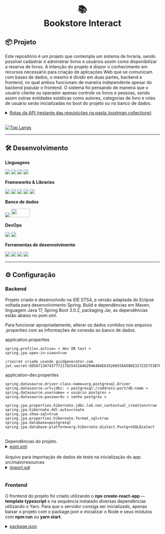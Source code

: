 <h1 align="center">
📚<br>Bookstore Interact
</h1>

## 📦 Projeto

 Este repositório é um projeto que contempla um sistema de livraria, sendo possível cadastrar e admnistrar livros e usuários assim como disponibilizar a reserva de livros. A intenção do projeto é dispor o conhecimento em recursos necessário para criação de aplicações Web que se comunicam com bases de dados, o mesmo é divido em duas partes, backend e frontend, no qual ambos funcionam de maneira independente apesar do backend popular o frontend. O sistema foi pensando de maneira que o usuário cliente ou operador apenas controle os livros e pessoas, sendo assim outras entidades estáticas como autores, categorias de livro e roles de usuário serão inicializadas no boot do projeto ou no banco de dados.

 <details>
    <summary><u>Rotas da API (restante das requisições na pasta /postman collections)</u></summary>

| Verbo HTTP 	|                  CRUD                  	|                         URL                        	|                                   Valor                                   	|
|:----------:	|:--------------------------------------:	|:--------------------------------------------------:	|:-------------------------------------------------------------------------:	|
|     GET    	|              Read all books            	|             localhost:8080/api/v1/books            	|                                    -/-                                    	|
|     GET    	|             Read book by id            	|        localhost:8080/api/v1/books/${valor}        	|                                ID do livro                                	|
|     GET    	|           Read book by status          	|     localhost:8080/api/v1books?booked=${valor}     	|                        0 = disponível 1 = reservado                       	|
|    POST    	|               Create book              	|             localhost:8080/api/v1/books            	| raw/JSON: { name, releaseDate, imgUrl, author { id }, categories { id } } 	|
|     PUT    	|               Update book              	|        localhost:8080/api/v1/books/${valor}        	|                 ID do livro  raw/JSON: { dados de insert }                	|
|    POST    	| Create reservation, update book status 	|         localhost:8080/api/v1/reservations         	|              raw/JSON:  { weeks, cliente { id }, books { id }             	|
|     PUT    	| Update reservation, update book status 	| localhost:8080/api/v1/reservations/return/${valor} 	|                        ID do livro a ser devolvido                        	| 

 </details>

 <br>

[![Top Langs](https://github-readme-stats-crysisprophet1234.vercel.app/api/top-langs/?username=crysisprophet1234&exclude_repo=DSCatalog,springboot3-jpa-demo,springboot3-security6-JWT-demo,cv-poletto,DSViaCEP,github-readme-stats&custom_title=Tecnologias%20utilizadas&langs_count=10&layout=compact)](https://github.com/anuraghazra/github-readme-stats)

---

## 🛠️ Desenvolvimento

**Linguagens**

<p>
<img src="https://img.shields.io/badge/Java-ED8B00?style=for-the-badge&logo=java&logoColor=white" />

<img src="https://img.shields.io/badge/JavaScript-323330?style=for-the-badge&logo=javascript&logoColor=F7DF1E" />

<img src="https://img.shields.io/badge/HTML5-E34F26?style=for-the-badge&logo=html5&logoColor=white" />

<img src="https://img.shields.io/badge/CSS3-1572B6?style=for-the-badge&logo=css3&logoColor=white" />
</p>

**Frameworks & Libraries**

<p>
<img src="https://img.shields.io/badge/Spring-6DB33F?style=for-the-badge&logo=spring&logoColor=white" />

<img src="https://img.shields.io/badge/React-20232A?style=for-the-badge&logo=react&logoColor=61DAFB" />

<img src="https://img.shields.io/badge/Sass-CC6699?style=for-the-badge&logo=sass&logoColor=white" />

<img src="https://img.shields.io/badge/TypeScript-007ACC?style=for-the-badge&logo=typescript&logoColor=white" />

<img src="https://img.shields.io/badge/Bootstrap-563D7C?style=for-the-badge&logo=bootstrap&logoColor=white" />
</p>

**Banco de dados**

<p>
<img src="https://img.shields.io/badge/PostgreSQL-316192?style=for-the-badge&logo=postgresql&logoColor=white" />

<img height="28px" width="60px" src="http://h2database.com/html/images/h2-logo-2.png" />
</p>

**DevOps**

<p>
<img src="https://img.shields.io/badge/Git-E34F26?style=for-the-badge&logo=git&logoColor=white" />

<img src="https://img.shields.io/badge/GitHub-100000?style=for-the-badge&logo=github&logoColor=white" />
</p>

**Ferramentas de desenvolvimento**

<p>
<img src="https://img.shields.io/badge/-Visual%20Studio%20Code-333333?style=for-the-badge&logo=visual-studio-code&logoColor=007ACC" />

<img src="https://img.shields.io/badge/-Eclipse-E34F26?style=for-the-badge&logo=eclipse-ide&logoColor=2C2255" />

<img src="https://img.shields.io/badge/-Postman-323330?style=for-the-badge&logo=postman" />

<img src="https://img.shields.io/badge/-pgAdmin4-404D59?style=for-the-badge&logo=postgresql" />
</p>

---

## ⚙️ Configuração

<h3>Backend</h3>

<p> Projeto criado e desenvolvido na IDE STS4, a versão adaptada do Eclipse voltada para desenvolvimento Spring. Build e dependências em Maven, linguagem Java 17, Spring Boot 3.0.2, packaging Jar, as dependências estão abaixo no pom.xml.
</p>

<p>Para funcionar apropriadamente, alterar os dados contidos nos arquivos .properties com as informações de conexão ao banco de dados.
</p>

application.properties

```
spring.profiles.active= < dev OR test >
spring.jpa.open-in-view=true

//secret criado usando guidgenerator.com
jwt.secret:6D5A7134743777217A25432A46294A404E635266556A586E3272357538782F41

```

application-dev.properties

```
spring.datasource.driver-class-name=org.postgresql.Driver
spring.datasource.url=jdbc: < postgresql://address:port/db-name >
spring.datasource.username= < usuário postgres >
spring.datasource.password= < senha postgres >

spring.jpa.properties.hibernate.jdbc.lob.non_contextual_creation=true
spring.jpa.hibernate.ddl-auto=create
spring.jpa.show-sql=true
spring.jpa.properties.hibernate.format_sql=true
spring.jpa.database=postgresql
spring.jpa.database-platform=org.hibernate.dialect.PostgreSQLDialect

```
<br>
Dependências do projeto.

<details>
    <summary><u>pom.xml</u></summary>

```
<?xml version="1.0" encoding="UTF-8"?>
<project xmlns="http://maven.apache.org/POM/4.0.0" xmlns:xsi="http://www.w3.org/2001/XMLSchema-instance" xsi:schemaLocation="http://maven.apache.org/POM/4.0.0 https://maven.apache.org/xsd/maven-4.0.0.xsd">
	<modelVersion>4.0.0</modelVersion>
	<parent>
		<groupId>org.springframework.boot</groupId>
		<artifactId>spring-boot-starter-parent</artifactId>
		<version>3.0.2</version>
		<relativePath /> <!-- lookup parent from repository -->
	</parent>
	<groupId>com.poletto</groupId>
	<artifactId>bookstore</artifactId>
	<version>0.0.1-SNAPSHOT</version>
	<name>bookstore</name>
	<description>bookstore project-interact</description>
	<properties>
		<java.version>17</java.version>
	</properties>
	<dependencies>
		<dependency>
			<groupId>org.springframework.boot</groupId>
			<artifactId>spring-boot-starter-data-jpa</artifactId>
		</dependency>
		<dependency>
			<groupId>org.springframework.boot</groupId>
			<artifactId>spring-boot-starter-security</artifactId>
		</dependency>
		<dependency>
			<groupId>org.springframework.boot</groupId>
			<artifactId>spring-boot-starter-web</artifactId>
		</dependency>
		<dependency>
			<groupId>com.h2database</groupId>
			<artifactId>h2</artifactId>
			
		</dependency>
		<dependency>
			<groupId>org.postgresql</groupId>
			<artifactId>postgresql</artifactId>
			
		</dependency>
		<dependency>
			<groupId>org.springframework.boot</groupId>
			<artifactId>spring-boot-starter-test</artifactId>
			<scope>test</scope>
		</dependency>
		<dependency>
			<groupId>org.springframework.security</groupId>
			<artifactId>spring-security-test</artifactId>
			<scope>test</scope>
		</dependency>
		<dependency>
			<groupId>io.jsonwebtoken</groupId>
			<artifactId>jjwt-api</artifactId>
			<version>0.11.5</version>
		</dependency>
		<dependency>
			<groupId>io.jsonwebtoken</groupId>
			<artifactId>jjwt-impl</artifactId>
			<version>0.11.5</version>
		</dependency>
		<dependency>
			<groupId>io.jsonwebtoken</groupId>
			<artifactId>jjwt-jackson</artifactId>
			<version>0.11.5</version>
		</dependency>
	</dependencies>
	<build>
		<plugins>
			<plugin>
				<groupId>org.springframework.boot</groupId>
				<artifactId>spring-boot-maven-plugin</artifactId>
			</plugin>
		</plugins>
	</build>
</project>
```

</details>

<br>
Arquivo para importação de dados de teste na inicialização do app. src/main/resources

<details>
    <summary><u>import.sql</u></summary>

```
--usuarios

INSERT INTO tb_user VALUES (default, 'leo@gmail.com', 'Leonardo', 'Poletto Casagrande', '$2a$10$YYdXGIgspPM/gnVuk1S/m.NqKmE3Gg3gkWLk74PRlpnnqELnpyW7O');
INSERT INTO tb_user VALUES (default, 'admin@gmail.com', 'Admin', 'Admin', '$2a$10$eACCYoNOHEqXve8aIWT8Nu3PkMXWBaOxJ9aORUYzfMQCbVBIhZ8tG');
INSERT INTO tb_user VALUES (default, 'john@gmail.com', 'John', 'Doe', '$2a$10$eACCYoNOHEqXve8aIWT8Nu3PkMXWBaOxJ9aORUYzfMQCbVBIhZ8tG');
INSERT INTO tb_user VALUES (default, 'customer@gmail.com', 'Customer', 'Customer', '$2a$10$eACCYoNOHEqXve8aIWT8Nu3PkMXWBaOxJ9aORUYzfMQCbVBIhZ8tG');

INSERT INTO tb_role (authority) VALUES ('ROLE_CUSTOMER');
INSERT INTO tb_role (authority) VALUES ('ROLE_OPERATOR');
INSERT INTO tb_role (authority) VALUES ('ROLE_ADMIN');

INSERT INTO tb_user_role (user_id, role_id) VALUES (1, 1);
INSERT INTO tb_user_role (user_id, role_id) VALUES (1, 2);
INSERT INTO tb_user_role (user_id, role_id) VALUES (1, 3);
INSERT INTO tb_user_role (user_id, role_id) VALUES (2, 1);
INSERT INTO tb_user_role (user_id, role_id) VALUES (2, 2);
INSERT INTO tb_user_role (user_id, role_id) VALUES (2, 3);
INSERT INTO tb_user_role (user_id, role_id) VALUES (3, 1);
INSERT INTO tb_user_role (user_id, role_id) VALUES (3, 2);
INSERT INTO tb_user_role (user_id, role_id) VALUES (4, 1);

--livros

INSERT INTO tb_category VALUES (default, 'thriller');
INSERT INTO tb_category VALUES (default, 'fantasy');
INSERT INTO tb_category VALUES (default, 'romance');
INSERT INTO tb_category VALUES (default, 'engineering');
INSERT INTO tb_category VALUES (default, 'adventure');
INSERT INTO tb_category VALUES (default, 'terror');
INSERT INTO tb_category VALUES (default, 'biography');
INSERT INTO tb_category VALUES (default, 'comedy');
INSERT INTO tb_category VALUES (default, 'children and family');
INSERT INTO tb_category VALUES (default, 'nature');
INSERT INTO tb_category VALUES (default, 'politics');

INSERT INTO tb_author VALUES (default, 'United States', 'Stephen King');
INSERT INTO tb_author VALUES (default, 'United States', 'Robert Cecil Martin');
INSERT INTO tb_author VALUES (default, 'United States', 'H. P. Lovecraft');
INSERT INTO tb_author VALUES (default, 'United Kingdom', 'J. K. Rowling');
INSERT INTO tb_author VALUES (default, 'United States', 'George R. R. Martin');
INSERT INTO tb_author VALUES (default, 'Brazil', 'Ailton Krenak');

INSERT INTO tb_book VALUES (default, 'https://m.media-amazon.com/images/I/61dOYnvCQ2L._SY344_BO1,204,203,200_QL70_ML2_.jpg', 'Outsider', '2018-05-22', 'AVAILABLE', 1);  --'AVAILABLE'
INSERT INTO tb_book VALUES (default, 'https://m.media-amazon.com/images/I/41SH-SvWPxL.jpg', 'Clean Code', '2008-08-01', 'AVAILABLE', 2);
INSERT INTO tb_book VALUES (default, 'https://m.media-amazon.com/images/I/41XGebnVM+L._SY346_.jpg', 'The Colour Out of Space', '1927-09-05', 'AVAILABLE', 3);
INSERT INTO tb_book VALUES (default, 'https://m.media-amazon.com/images/I/5165He67NEL._SY346_.jpg', 'Harry Potter and the Philosophers Stone', '1997-06-26', 'AVAILABLE', 4);
INSERT INTO tb_book VALUES (default, 'https://m.media-amazon.com/images/I/51D+-f5UcDL.jpg', 'A Game of Thrones', '1996-08-01', 'AVAILABLE', 5);
INSERT INTO tb_book VALUES (default, 'https://m.media-amazon.com/images/P/B07RNQB854.01._SCLZZZZZZZ_SX500_.jpg', 'Ideias para Adiar o Fim do Mundo', '2020-07-24', 'AVAILABLE', 6);


INSERT INTO tb_book_category VALUES (1, 1);
INSERT INTO tb_book_category VALUES (1, 6);
INSERT INTO tb_book_category VALUES (2, 4);
INSERT INTO tb_book_category VALUES (3, 6);
INSERT INTO tb_book_category VALUES (4, 2);
INSERT INTO tb_book_category VALUES (4, 5);
INSERT INTO tb_book_category VALUES (5, 2);
INSERT INTO tb_book_category VALUES (5, 5);
INSERT INTO tb_book_category VALUES (5, 11);
INSERT INTO tb_book_category VALUES (6, 10);

--reservas

INSERT INTO tb_reservation (moment, client_id, weeks, devolution, status) VALUES ('2023-02-18T17:38', 4, 2, '2023-03-04', default);
INSERT INTO tb_reservation (moment, client_id, weeks, devolution, status) VALUES ('2023-02-02T09:22', 2, 1, '2023-02-09', default);
INSERT INTO tb_reservation (moment, client_id, weeks, devolution, status) VALUES ('2023-01-25T13:59', 3, 3, '2023-02-15', default);
INSERT INTO tb_reservation (moment, client_id, weeks, devolution, status) VALUES ('2022-12-27T10:05', 2, 2, '2023-01-10', default);
INSERT INTO tb_reservation (moment, client_id, weeks, devolution, status) VALUES ('2023-02-07T15:13', 4, 4, '2023-03-15', default);

INSERT INTO tb_book_reservation (reservation_id, book_id)  VALUES (1, 2);
INSERT INTO tb_book_reservation (reservation_id, book_id)  VALUES (1, 6);
INSERT INTO tb_book_reservation (reservation_id, book_id)  VALUES (2, 1);
INSERT INTO tb_book_reservation (reservation_id, book_id)  VALUES (3, 5);
INSERT INTO tb_book_reservation (reservation_id, book_id)  VALUES (4, 4);
INSERT INTO tb_book_reservation (reservation_id, book_id)  VALUES (5, 3);
```

</details>

<br>

<h3>Frontend</h3>

<p> O frontend do projeto foi criado utilizando o <b>npx create-react-app --template typescript</b> e na sequência instalado diversas dependências utilizando o Yarn. Para que o servidor consiga ser inicializado, apenas baixar o projeto com o package.json e inicializar o Node e seus módulos com <b>npm run</b> ou <b>yarn start</b>.
</p>

<details>
    <summary><u>package.json</u></summary>

```
{
  "name": "bookstore",
  "version": "0.1.0",
  "private": true,
  "dependencies": {
    "@popperjs/core": "^2.11.6",
    "@testing-library/jest-dom": "^5.16.5",
    "@testing-library/react": "^13.4.0",
    "@testing-library/user-event": "^13.5.0",
    "@types/jest": "^27.5.2",
    "@types/jwt-decode": "^3.1.0",
    "@types/node": "^16.18.12",
    "@types/qs": "^6.9.7",
    "@types/react": "^18.0.28",
    "@types/react-dom": "^18.0.11",
    "@types/react-router-dom": "^5.1.7",
    "axios": "^1.3.4",
    "bootstrap": "5.2.0-beta1",
    "jwt-decode": "^3.1.2",
    "node-sass": "7.0.1",
    "qs": "^6.11.0",
    "react": "^18.2.0",
    "react-content-loader": "^6.2.0",
    "react-dom": "^18.2.0",
    "react-hook-form": "^7.43.2",
    "react-router-dom": "^5.2.0",
    "react-scripts": "5.0.1",
    "typescript": "^4.9.5",
    "web-vitals": "^2.1.4"
  },
  "scripts": {
    "start": "react-scripts start",
    "build": "react-scripts build",
    "test": "react-scripts test",
    "eject": "react-scripts eject"
  },
  "eslintConfig": {
    "extends": [
      "react-app",
      "react-app/jest"
    ]
  },
  "browserslist": {
    "production": [
      ">0.2%",
      "not dead",
      "not op_mini all"
    ],
    "development": [
      "last 1 chrome version",
      "last 1 firefox version",
      "last 1 safari version"
    ]
  }
}
```

</details>


